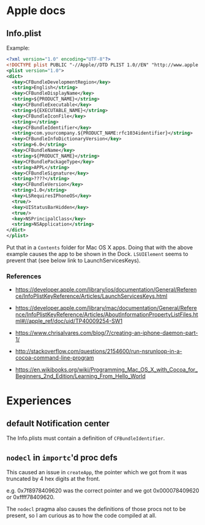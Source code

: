 
# Apple docs

## Info.plist

Example:

```xml
<?xml version="1.0" encoding="UTF-8"?>
<!DOCTYPE plist PUBLIC "-//Apple//DTD PLIST 1.0//EN" "http://www.apple.com/DTDs/PropertyList-1.0.dtd">
<plist version="1.0">
<dict>
  <key>CFBundleDevelopmentRegion</key>
  <string>English</string>
  <key>CFBundleDisplayName</key>
  <string>${PRODUCT_NAME}</string>
  <key>CFBundleExecutable</key>
  <string>${EXECUTABLE_NAME}</string>
  <key>CFBundleIconFile</key>
  <string></string>
  <key>CFBundleIdentifier</key>
  <string>com.yourcompany.${PRODUCT_NAME:rfc1034identifier}</string>
  <key>CFBundleInfoDictionaryVersion</key>
  <string>6.0</string>
  <key>CFBundleName</key>
  <string>${PRODUCT_NAME}</string>
  <key>CFBundlePackageType</key>
  <string>APPL</string>
  <key>CFBundleSignature</key>
  <string>????</string>
  <key>CFBundleVersion</key>
  <string>1.0</string>
  <key>LSRequiresIPhoneOS</key>
  <true/>
  <key>UIStatusBarHidden</key>
  <true/>
  <key>NSPrincipalClass</key>
  <string>NSApplication</string>
</dict>
</plist>
```

Put that in a ``Contents`` folder for Mac OS X apps. Doing that with the
above example causes the app to be shown in the Dock. ``LSUIElement`` seems
to prevent that (see below link to LaunchServicesKeys).

### References

* https://developer.apple.com/library/ios/documentation/General/Reference/InfoPlistKeyReference/Articles/LaunchServicesKeys.html

* https://developer.apple.com/library/mac/documentation/General/Reference/InfoPlistKeyReference/Articles/AboutInformationPropertyListFiles.html#//apple_ref/doc/uid/TP40009254-SW1

* https://www.chrisalvares.com/blog/7/creating-an-iphone-daemon-part-1/

* http://stackoverflow.com/questions/2154600/run-nsrunloop-in-a-cocoa-command-line-program

* https://en.wikibooks.org/wiki/Programming_Mac_OS_X_with_Cocoa_for_Beginners_2nd_Edition/Learning_From_Hello_World

# Experiences

## default Notification center

The Info.plists must contain a definition of ``CFBundleIdentifier``.

## ``nodecl`` in ``importc``'d proc defs

This caused an issue in ``createApp``, the pointer which we got from it was
truncated by 4 hex digits at the front.

e.g. 0x7f8978409620 was the correct pointer and we got 0x000078409620 or
0xffff78409620.

The ``nodecl`` pragma also causes the definitions of those procs not to be
present, so I am curious as to how the code compiled at all.